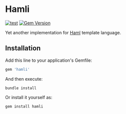# Hamli

[![test](https://github.com/r7kamura/hamli/actions/workflows/test.yml/badge.svg)](https://github.com/r7kamura/hamli/actions/workflows/test.yml)
[![Gem Version](https://badge.fury.io/rb/hamli.svg)](https://rubygems.org/gems/hamli)

Yet another implementation for [Haml](https://github.com/haml/haml) template language.

## Installation

Add this line to your application's Gemfile:

```ruby
gem 'hamli'
```

And then execute:

```
bundle install
```

Or install it yourself as:

```
gem install hamli
```
